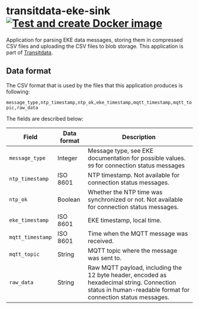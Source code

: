 # transitdata-eke-sink [![Test and create Docker image](https://github.com/HSLdevcom/transitdata-eke-sink/actions/workflows/test-and-build.yml/badge.svg)](https://github.com/HSLdevcom/transitdata-eke-sink/actions/workflows/test-and-build.yml)

Application for parsing EKE data messages, storing them in compressed CSV files and uploading the CSV files to blob storage. This application is part of [Transitdata](https://github.com/HSLdevcom/transitdata).

## Data format

The CSV format that is used by the files that this application produces is following:

`message_type,ntp_timestamp,ntp_ok,eke_timestamp,mqtt_timestamp,mqtt_topic,raw_data`

The fields are described below:

| Field            | Data format | Description
| ---------------- | ----------- | ------------
| `message_type`   | Integer     | Message type, see EKE documentation for possible values. `99` for connection status messages
| `ntp_timestamp`  | ISO 8601    | NTP timestamp. Not available for connection status messages.
| `ntp_ok`         | Boolean     | Whether the NTP time was synchronized or not. Not available for connection status messages.
| `eke_timestamp`  | ISO 8601    | EKE timestamp, local time.
| `mqtt_timestamp` | ISO 8601    | Time when the MQTT message was received.
| `mqtt_topic`     | String      | MQTT topic where the message was sent to.
| `raw_data`       | String      | Raw MQTT payload, including the 12 byte header, encoded as hexadecimal string. Connection status in human-readable format for connection status messages.